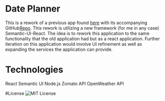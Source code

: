 # Date Planner
This is a rework of a previous app found [here](https://mfallesen.github.io/plannerly/) with its accompanying GitHub[Repo](https://github.com/mfallesen/plannerly).
This rework is utilizing a new framework (for me in any case) Semantic-UI-React. The idea is to rework this application to the same functionality that the old application had but as a react application. Further iteration on this application would involve UI refinement as well as expanding the services the application can provide. 

# Technologies
React
Semantic UI
Node.js
Zomato API 
OpenWeather API

#License
![MIT License](https://img.shields.io/github/license/mfallesen/date-planner)
